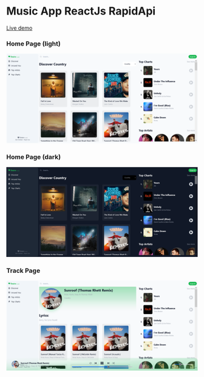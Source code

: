 # Music App ReactJs RapidApi

[Live demo](https://desiremusic.vercel.app/)

### Home Page (light)
![home-light](./screenshots/home-light.png)
### Home Page (dark)
![home-dark](./screenshots/home-dark.png)
### Track Page
![trak](./screenshots/song.png)
